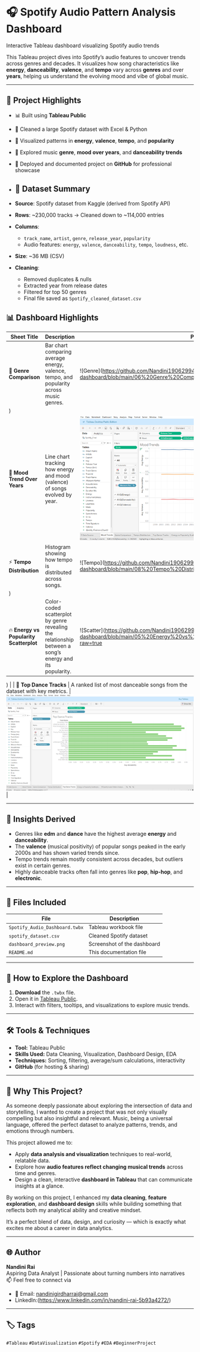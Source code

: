 # 🎧 Spotify Audio Pattern Analysis Dashboard
Interactive Tableau dashboard visualizing Spotify audio trends

This Tableau project dives into Spotify’s audio features to uncover trends across genres and decades. It visualizes how song characteristics like **energy**, **danceability**, **valence**, and **tempo** vary across **genres** and over **years**, helping us understand the evolving mood and vibe of global music.

---
## 📌 Project Highlights

- 📊 Built using **Tableau Public**
- 🧼 Cleaned a large Spotify dataset  with Excel & Python
- 🧠 Visualized patterns in **energy**, **valence**, **tempo**, and **popularity**
- 🎵 Explored music **genre**, **mood over years**, and **danceability trends**
- 🚀 Deployed and documented project on **GitHub** for professional showcase

- ## 📁 Dataset Summary

- **Source**: Spotify dataset from Kaggle (derived from Spotify API)
- **Rows**: ~230,000 tracks → Cleaned down to ~114,000 entries
- **Columns**:  
  - `track_name`, `artist`, `genre`, `release_year`, `popularity`
  - Audio features: `energy`, `valence`, `danceability`, `tempo`, `loudness`, etc.
- **Size**: ~36 MB (CSV)
- **Cleaning**:
  - Removed duplicates & nulls
  - Extracted year from release dates
  - Filtered for top 50 genres
  - Final file saved as `Spotify_cleaned_dataset.csv`

## 📊 Dashboard Highlights

| Sheet Title | Description | Preview |
|-------------|-------------|---------|
| 🎨 **Genre Comparison** | Bar chart comparing average energy, valence, tempo, and popularity across music genres. | ![Genre](https://github.com/Nandini19062994/Spotify-audio-dashboard/blob/main/06%20Genre%20Comparison.png?raw=true
) |
| 📅 **Mood Trend Over Years** | Line chart tracking how energy and mood (valence) of songs evolved by year. | ![Mood](https://github.com/Nandini19062994/Spotify-audio-dashboard/blob/main/07%20Mood%20Trends.png?raw=true) |
| ⚡ **Tempo Distribution** | Histogram showing how tempo is distributed across songs. | ![Tempo](https://github.com/Nandini19062994/Spotify-audio-dashboard/blob/main/08%20Tempo%20Distribution.png?raw=true
) |
| 🔥 **Energy vs Popularity Scatterplot** | Color-coded scatterplot by genre revealing the relationship between a song’s energy and its popularity. | ![Scatter](https://github.com/Nandini19062994/Spotify-audio-dashboard/blob/main/05%20Energy%20vs%20Popularity%20Scatterplot%20by%20Genre.png?raw=true

) |
| 💃 **Top Dance Tracks** | A ranked list of most danceable songs from the dataset with key metrics. | ![Dance](https://github.com/Nandini19062994/Spotify-audio-dashboard/blob/main/09%20Top%20Dance%20Tracks.png?raw=true) |




---

## 🧠 Insights Derived

- Genres like **edm** and **dance** have the highest average **energy** and **danceability**.
- The **valence** (musical positivity) of popular songs peaked in the early 2000s and has shown varied trends since.
- Tempo trends remain mostly consistent across decades, but outliers exist in certain genres.
- Highly danceable tracks often fall into genres like **pop**, **hip-hop**, and **electronic**.

---

## 📁 Files Included

| File                    | Description                           |
|-------------------------|---------------------------------------|
| `Spotify_Audio_Dashboard.twbx` | Tableau workbook file           |
| `spotify_dataset.csv`         | Cleaned Spotify dataset          |
| `dashboard_preview.png`       | Screenshot of the dashboard      |
| `README.md`                   | This documentation file          |

---

## 🚀 How to Explore the Dashboard

1. **Download** the `.twbx` file.
2. Open it in [Tableau Public](https://public.tableau.com).
3. Interact with filters, tooltips, and visualizations to explore music trends.

---

## 🛠 Tools & Techniques

- **Tool:** Tableau Public
- **Skills Used:** Data Cleaning, Visualization, Dashboard Design, EDA
- **Techniques:** Sorting, filtering, average/sum calculations, interactivity
- **GitHub** (for hosting & sharing)

---

## 📌 Why This Project?

As someone deeply passionate about exploring the intersection of data and storytelling, I wanted to create a project that was not only visually compelling but also insightful and relevant. Music, being a universal language, offered the perfect dataset to analyze patterns, trends, and emotions through numbers.

This project allowed me to:

- Apply **data analysis and visualization** techniques to real-world, relatable data.
- Explore how **audio features reflect changing musical trends** across time and genres.
- Design a clean, interactive **dashboard in Tableau** that can communicate insights at a glance.

By working on this project, I enhanced my **data cleaning**, **feature exploration**, and **dashboard design** skills while building something that reflects both my analytical ability and creative mindset.

It’s a perfect blend of data, design, and curiosity — which is exactly what excites me about a career in data analytics.

---

## 🌐 Author

**Nandini Rai**  
Aspiring Data Analyst | Passionate about turning numbers into narratives  
📫 Feel free to connect via 
- 📧 Email: nandinigirdharrai@gmail.com
- LinkedIn:(https://www.linkedin.com/in/nandini-rai-5b93a4272/) 

---

## 🏷 Tags

`#Tableau` `#DataVisualization` `#Spotify` `#EDA` `#BeginnerProject`
